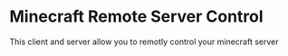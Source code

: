 <h1>Minecraft Remote Server Control</h1>
This client and server allow you to remotly control your minecraft server